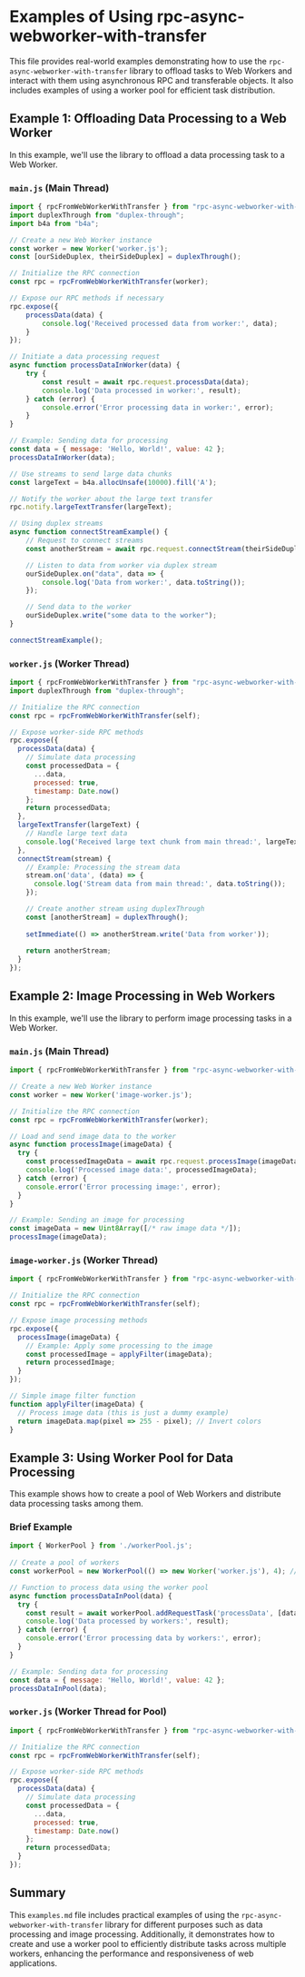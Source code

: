 # Examples of Using rpc-async-webworker-with-transfer

This file provides real-world examples demonstrating how to use the `rpc-async-webworker-with-transfer` library to offload tasks to Web Workers and interact with them using asynchronous RPC and transferable objects. It also includes examples of using a worker pool for efficient task distribution.

## Example 1: Offloading Data Processing to a Web Worker

In this example, we'll use the library to offload a data processing task to a Web Worker.

### `main.js` (Main Thread)

```javascript
import { rpcFromWebWorkerWithTransfer } from "rpc-async-webworker-with-transfer";
import duplexThrough from "duplex-through";
import b4a from "b4a";

// Create a new Web Worker instance
const worker = new Worker('worker.js');
const [ourSideDuplex, theirSideDuplex] = duplexThrough();

// Initialize the RPC connection
const rpc = rpcFromWebWorkerWithTransfer(worker);

// Expose our RPC methods if necessary
rpc.expose({
    processData(data) {
        console.log('Received processed data from worker:', data);
    }
});

// Initiate a data processing request
async function processDataInWorker(data) {
    try {
        const result = await rpc.request.processData(data);
        console.log('Data processed in worker:', result);
    } catch (error) {
        console.error('Error processing data in worker:', error);
    }
}

// Example: Sending data for processing
const data = { message: 'Hello, World!', value: 42 };
processDataInWorker(data);

// Use streams to send large data chunks
const largeText = b4a.allocUnsafe(10000).fill('A');

// Notify the worker about the large text transfer
rpc.notify.largeTextTransfer(largeText);

// Using duplex streams
async function connectStreamExample() {
    // Request to connect streams
    const anotherStream = await rpc.request.connectStream(theirSideDuplex);

    // Listen to data from worker via duplex stream
    ourSideDuplex.on("data", data => {
        console.log('Data from worker:', data.toString());
    });

    // Send data to the worker
    ourSideDuplex.write("some data to the worker");
}

connectStreamExample();
```

### `worker.js` (Worker Thread)

```javascript
import { rpcFromWebWorkerWithTransfer } from "rpc-async-webworker-with-transfer";
import duplexThrough from "duplex-through";

// Initialize the RPC connection
const rpc = rpcFromWebWorkerWithTransfer(self);

// Expose worker-side RPC methods
rpc.expose({
  processData(data) {
    // Simulate data processing
    const processedData = {
      ...data,
      processed: true,
      timestamp: Date.now()
    };
    return processedData;
  },
  largeTextTransfer(largeText) {
    // Handle large text data
    console.log('Received large text chunk from main thread:', largeText.length);
  },
  connectStream(stream) {
    // Example: Processing the stream data
    stream.on('data', (data) => {
      console.log('Stream data from main thread:', data.toString());
    });

    // Create another stream using duplexThrough
    const [anotherStream] = duplexThrough();
    
    setImmediate(() => anotherStream.write('Data from worker'));
    
    return anotherStream;
  }
});
```

## Example 2: Image Processing in Web Workers

In this example, we'll use the library to perform image processing tasks in a Web Worker.

### `main.js` (Main Thread)

```javascript
import { rpcFromWebWorkerWithTransfer } from "rpc-async-webworker-with-transfer";

// Create a new Web Worker instance
const worker = new Worker('image-worker.js');

// Initialize the RPC connection
const rpc = rpcFromWebWorkerWithTransfer(worker);

// Load and send image data to the worker
async function processImage(imageData) {
  try {
    const processedImageData = await rpc.request.processImage(imageData);
    console.log('Processed image data:', processedImageData);
  } catch (error) {
    console.error('Error processing image:', error);
  }
}

// Example: Sending an image for processing
const imageData = new Uint8Array([/* raw image data */]);
processImage(imageData);
```

### `image-worker.js` (Worker Thread)

```javascript
import { rpcFromWebWorkerWithTransfer } from "rpc-async-webworker-with-transfer";

// Initialize the RPC connection
const rpc = rpcFromWebWorkerWithTransfer(self);

// Expose image processing methods
rpc.expose({
  processImage(imageData) {
    // Example: Apply some processing to the image
    const processedImage = applyFilter(imageData);
    return processedImage;
  }
});

// Simple image filter function
function applyFilter(imageData) {
  // Process image data (this is just a dummy example)
  return imageData.map(pixel => 255 - pixel); // Invert colors
}
```

## Example 3: Using Worker Pool for Data Processing

This example shows how to create a pool of Web Workers and distribute data processing tasks among them.

### Brief Example

```javascript
import { WorkerPool } from './workerPool.js';
                                    
// Create a pool of workers
const workerPool = new WorkerPool(() => new Worker('worker.js'), 4); // Create 4 workers

// Function to process data using the worker pool
async function processDataInPool(data) {
  try {
    const result = await workerPool.addRequestTask('processData', [data]);
    console.log('Data processed by workers:', result);
  } catch (error) {
    console.error('Error processing data by workers:', error);
  }
}

// Example: Sending data for processing
const data = { message: 'Hello, World!', value: 42 };
processDataInPool(data);
```

### `worker.js` (Worker Thread for Pool)

```javascript
import { rpcFromWebWorkerWithTransfer } from "rpc-async-webworker-with-transfer";

// Initialize the RPC connection
const rpc = rpcFromWebWorkerWithTransfer(self);

// Expose worker-side RPC methods
rpc.expose({
  processData(data) {
    // Simulate data processing
    const processedData = {
      ...data,
      processed: true,
      timestamp: Date.now()
    };
    return processedData;
  }
});
```

## Summary

This `examples.md` file includes practical examples of using the `rpc-async-webworker-with-transfer` library for different purposes such as data processing and image processing. Additionally, it demonstrates how to create and use a worker pool to efficiently distribute tasks across multiple workers, enhancing the performance and responsiveness of web applications.